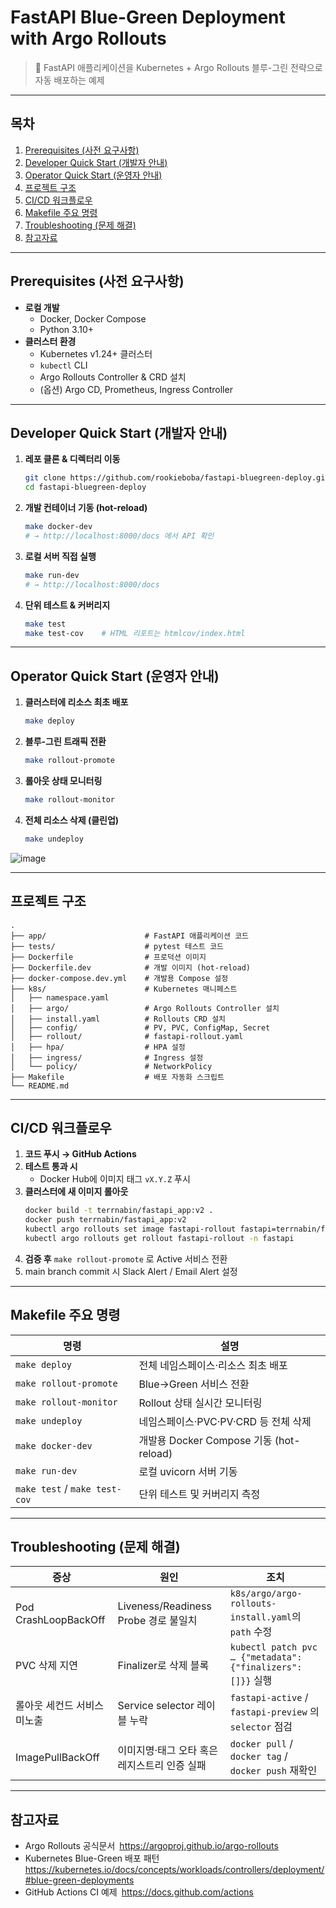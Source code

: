# FastAPI Blue-Green Deployment with Argo Rollouts

> 🚀 FastAPI 애플리케이션을 Kubernetes + Argo Rollouts 블루-그린 전략으로 자동 배포하는 예제

---

## 목차

1. [Prerequisites (사전 요구사항)](#prerequisites-사전-요구사항)  
2. [Developer Quick Start (개발자 안내)](#developer-quick-start-개발자-안내)  
3. [Operator Quick Start (운영자 안내)](#operator-quick-start-운영자-안내)  
4. [프로젝트 구조](#프로젝트-구조)  
5. [CI/CD 워크플로우](#cicd-워크플로우)  
6. [Makefile 주요 명령](#makefile-주요-명령)  
7. [Troubleshooting (문제 해결)](#troubleshooting-문제-해결)  
8. [참고자료](#참고자료)  

---

## Prerequisites (사전 요구사항)

- **로컬 개발**  
  - Docker, Docker Compose  
  - Python 3.10+  
- **클러스터 환경**  
  - Kubernetes v1.24+ 클러스터  
  - `kubectl` CLI  
  - Argo Rollouts Controller & CRD 설치  
  - (옵션) Argo CD, Prometheus, Ingress Controller  

---

## Developer Quick Start (개발자 안내)

1. **레포 클론 & 디렉터리 이동**  
   ```bash
   git clone https://github.com/rookieboba/fastapi-bluegreen-deploy.git
   cd fastapi-bluegreen-deploy
   ```

2. **개발 컨테이너 기동 (hot-reload)**  
   ```bash
   make docker-dev
   # → http://localhost:8000/docs 에서 API 확인
   ```

3. **로컬 서버 직접 실행**  
   ```bash
   make run-dev
   # → http://localhost:8000/docs
   ```

4. **단위 테스트 & 커버리지**  
   ```bash
   make test
   make test-cov    # HTML 리포트는 htmlcov/index.html
   ```

---

## Operator Quick Start (운영자 안내)

1. **클러스터에 리소스 최초 배포**  
   ```bash
   make deploy
   ```
2. **블루-그린 트래픽 전환**  
   ```bash
   make rollout-promote
   ```
3. **롤아웃 상태 모니터링**  
   ```bash
   make rollout-monitor
   ```
4. **전체 리소스 삭제 (클린업)**  
   ```bash
   make undeploy
   ```

![image](https://github.com/user-attachments/assets/df4693c8-43ee-49db-9f59-c701fbc6bec0)

---

## 프로젝트 구조

```
.
├── app/                      # FastAPI 애플리케이션 코드
├── tests/                    # pytest 테스트 코드
├── Dockerfile                # 프로덕션 이미지
├── Dockerfile.dev            # 개발 이미지 (hot-reload)
├── docker-compose.dev.yml    # 개발용 Compose 설정
├── k8s/                      # Kubernetes 매니페스트
│   ├── namespace.yaml
│   ├── argo/                 # Argo Rollouts Controller 설치
│   ├── install.yaml          # Rollouts CRD 설치
│   ├── config/               # PV, PVC, ConfigMap, Secret
│   ├── rollout/              # fastapi-rollout.yaml
│   ├── hpa/                  # HPA 설정
│   ├── ingress/              # Ingress 설정
│   └── policy/               # NetworkPolicy
├── Makefile                  # 배포 자동화 스크립트
└── README.md
```

---

## CI/CD 워크플로우

1. **코드 푸시 → GitHub Actions**  
2. **테스트 통과 시**  
   - Docker Hub에 이미지 태그 `vX.Y.Z` 푸시  
3. **클러스터에 새 이미지 롤아웃**  
   ```bash
   docker build -t terrnabin/fastapi_app:v2 .
   docker push terrnabin/fastapi_app:v2
   kubectl argo rollouts set image fastapi-rollout fastapi=terrnabin/fastapi_app:v2 -n fastapi
   kubectl argo rollouts get rollout fastapi-rollout -n fastapi
   ```
4. **검증 후** `make rollout-promote` 로 Active 서비스 전환  
5. main branch commit 시 Slack Alert / Email Alert 설정 
---

## Makefile 주요 명령

|명령                         |설명                                 |
|----------------------------|------------------------------------|
|`make deploy`               |전체 네임스페이스·리소스 최초 배포           |
|`make rollout-promote`      |Blue→Green 서비스 전환                 |
|`make rollout-monitor`      |Rollout 상태 실시간 모니터링             |
|`make undeploy`             |네임스페이스·PVC·PV·CRD 등 전체 삭제       |
|`make docker-dev`           |개발용 Docker Compose 기동 (hot-reload)|
|`make run-dev`              |로컬 uvicorn 서버 기동                  |
|`make test` / `make test-cov`|단위 테스트 및 커버리지 측정            |

---

## Troubleshooting (문제 해결)

|증상                      |원인                                      |조치                                                    |
|-------------------------|-----------------------------------------|-------------------------------------------------------|
|Pod CrashLoopBackOff      |Liveness/Readiness Probe 경로 불일치           |`k8s/argo/argo-rollouts-install.yaml`의 `path` 수정         |
|PVC 삭제 지연              |Finalizer로 삭제 블록                         |`kubectl patch pvc … {"metadata":{"finalizers":[]}}` 실행 |
|롤아웃 세컨드 서비스 미노출|Service selector 레이블 누락                  |`fastapi-active` / `fastapi-preview` 의 `selector` 점검    |
|ImagePullBackOff          |이미지명·태그 오타 혹은 레지스트리 인증 실패      |`docker pull` / `docker tag` / `docker push` 재확인       |

---

## 참고자료

- Argo Rollouts 공식문서 https://argoproj.github.io/argo-rollouts  
- Kubernetes Blue-Green 배포 패턴 https://kubernetes.io/docs/concepts/workloads/controllers/deployment/#blue-green-deployments  
- GitHub Actions CI 예제 https://docs.github.com/actions

